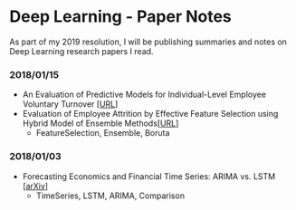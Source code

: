 # Deep Learning - Paper Notes
As part of my 2019 resolution, I will be publishing summaries and notes on Deep Learning research papers I read.

### 2018/01/15
- An Evaluation of Predictive Models for Individual-Level Employee Voluntary Turnover [[URL](http://arno.uvt.nl/show.cgi?fid=144863)]
- Evaluation of Employee Attrition by Effective Feature Selection using Hybrid Model of Ensemble Methods[[URL](http://trap.ncirl.ie/3085/1/divyangjain.pdf)]
    - FeatureSelection, Ensemble, Boruta
### 2018/01/03
- Forecasting Economics and Financial Time Series: ARIMA vs. LSTM [[arXiv](https://arxiv.org/abs/1803.06386)]
    - TimeSeries, LSTM, ARIMA, Comparison

